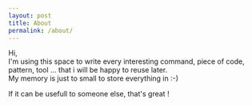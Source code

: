 ```yaml
---
layout: post
title: About
permalink: /about/
---
```


Hi,  
I'm using this space to write every interesting command, piece of code, pattern, tool ... that i will be happy to reuse later.  
My memory is just to small to store everything in :-)  

If it can be usefull to someone else, that's great !  




